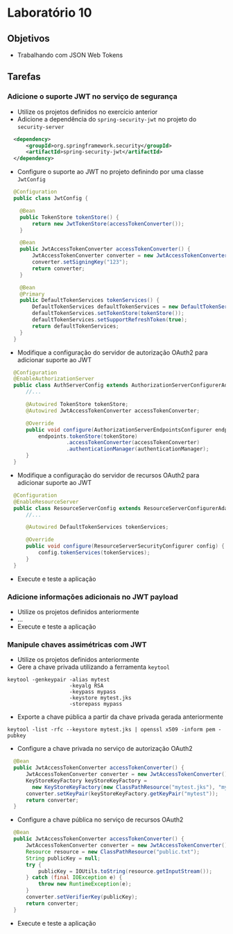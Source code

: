# Laboratório 10

## Objetivos
- Trabalhando com JSON Web Tokens

## Tarefas

### Adicione o suporte JWT no serviço de segurança
- Utilize os projetos definidos no exercício anterior
- Adicione a dependência do `spring-security-jwt` no projeto do `security-server`
```xml
  <dependency>
      <groupId>org.springframework.security</groupId>
      <artifactId>spring-security-jwt</artifactId>
  </dependency>
```
- Configure o suporte ao JWT no projeto definindo por uma classe `JwtConfig`
```java
  @Configuration
  public class JwtConfig {

    @Bean
    public TokenStore tokenStore() {
        return new JwtTokenStore(accessTokenConverter());
    }

    @Bean
    public JwtAccessTokenConverter accessTokenConverter() {
        JwtAccessTokenConverter converter = new JwtAccessTokenConverter();
        converter.setSigningKey("123");
        return converter;
    }

    @Bean
    @Primary
    public DefaultTokenServices tokenServices() {
        DefaultTokenServices defaultTokenServices = new DefaultTokenServices();
        defaultTokenServices.setTokenStore(tokenStore());
        defaultTokenServices.setSupportRefreshToken(true);
        return defaultTokenServices;
    }
  }
```
- Modifique a configuração do servidor de autorização OAuth2 para adicionar suporte ao JWT
```java
  @Configuration
  @EnableAuthorizationServer
  public class AuthServerConfig extends AuthorizationServerConfigurerAdapter {
      //...

      @Autowired TokenStore tokenStore;      
      @Autowired JwtAccessTokenConverter accessTokenConverter;

      @Override
      public void configure(AuthorizationServerEndpointsConfigurer endpoints) throws Exception {
          endpoints.tokenStore(tokenStore)
                   .accessTokenConverter(accessTokenConverter)
                   .authenticationManager(authenticationManager);
      }
  }
```
- Modifique a configuração do servidor de recursos OAuth2 para adicionar suporte ao JWT
```java
  @Configuration
  @EnableResourceServer
  public class ResourceServerConfig extends ResourceServerConfigurerAdapter {
      //...

      @Autowired DefaultTokenServices tokenServices;

      @Override
      public void configure(ResourceServerSecurityConfigurer config) {
          config.tokenServices(tokenServices);
      }
  }
```
- Execute e teste a aplicação

### Adicione informações adicionais no JWT payload
- Utilize os projetos definidos anteriormente
- ...
- Execute e teste a aplicação

### Manipule chaves assimétricas com JWT
- Utilize os projetos definidos anteriormente
- Gere a chave privada utilizando a ferramenta `keytool`
```
keytool -genkeypair -alias mytest
                    -keyalg RSA
                    -keypass mypass
                    -keystore mytest.jks
                    -storepass mypass
```
- Exporte a chave pública a partir da chave privada gerada anteriormente
```
keytool -list -rfc --keystore mytest.jks | openssl x509 -inform pem -pubkey
```
- Configure a chave privada no serviço de autorização OAuth2
```java
  @Bean
  public JwtAccessTokenConverter accessTokenConverter() {
      JwtAccessTokenConverter converter = new JwtAccessTokenConverter();
      KeyStoreKeyFactory keyStoreKeyFactory =
        new KeyStoreKeyFactory(new ClassPathResource("mytest.jks"), "mypass".toCharArray());
      converter.setKeyPair(keyStoreKeyFactory.getKeyPair("mytest"));
      return converter;
  }
```
- Configure a chave pública no serviço de recursos OAuth2
```java
  @Bean
  public JwtAccessTokenConverter accessTokenConverter() {
      JwtAccessTokenConverter converter = new JwtAccessTokenConverter();
      Resource resource = new ClassPathResource("public.txt");
      String publicKey = null;
      try {
          publicKey = IOUtils.toString(resource.getInputStream());
      } catch (final IOException e) {
          throw new RuntimeException(e);
      }
      converter.setVerifierKey(publicKey);
      return converter;
  }
```
- Execute e teste a aplicação
